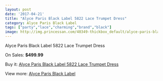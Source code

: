 ```yaml
---
layout: post
date: '2017-04-21'
title: "Alyce Paris Black Label 5822 Lace Trumpet Dress"
category: Alyce Paris Black Label
tags: ["party","lace","charming","brand","black"]
image: http://img.princessan.com/40349-thickbox_default/alyce-paris-black-label-5822-lace-trumpet-dress.jpg
---
```

Alyce Paris Black Label 5822 Lace Trumpet Dress

On Sales: **$499.99**
<a href="https://www.princessan.com/en/alyce-paris-black-label/18899-alyce-paris-black-label-5822-lace-trumpet-dress.html"><amp-img layout="responsive" width="600" height="600" src="//img.princessan.com/40349-thickbox_default/alyce-paris-black-label-5822-lace-trumpet-dress.jpg" alt="Alyce Paris Black Label 5822 Lace Trumpet Dress 0" /></a>
<a href="https://www.princessan.com/en/alyce-paris-black-label/18899-alyce-paris-black-label-5822-lace-trumpet-dress.html"><amp-img layout="responsive" width="600" height="600" src="//img.princessan.com/40350-thickbox_default/alyce-paris-black-label-5822-lace-trumpet-dress.jpg" alt="Alyce Paris Black Label 5822 Lace Trumpet Dress 1" /></a>

Buy it: [Alyce Paris Black Label 5822 Lace Trumpet Dress](https://www.princessan.com/en/alyce-paris-black-label/18899-alyce-paris-black-label-5822-lace-trumpet-dress.html "Alyce Paris Black Label 5822 Lace Trumpet Dress")

View more: [Alyce Paris Black Label](https://www.princessan.com/en/5-alyce-paris-black-label "Alyce Paris Black Label")